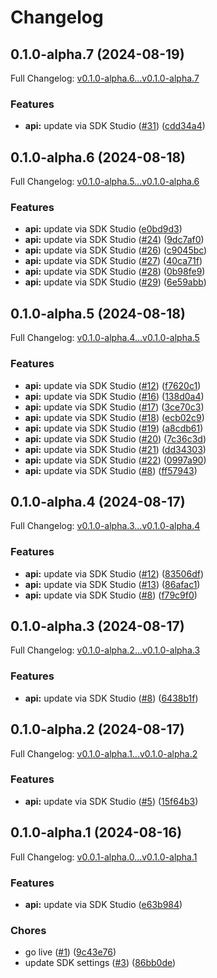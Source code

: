 # Changelog

## 0.1.0-alpha.7 (2024-08-19)

Full Changelog: [v0.1.0-alpha.6...v0.1.0-alpha.7](https://github.com/jplumail/bdnb-client/compare/v0.1.0-alpha.6...v0.1.0-alpha.7)

### Features

* **api:** update via SDK Studio ([#31](https://github.com/jplumail/bdnb-client/issues/31)) ([cdd34a4](https://github.com/jplumail/bdnb-client/commit/cdd34a4ddefa261a0ab66d2320e036498cc75e2c))

## 0.1.0-alpha.6 (2024-08-18)

Full Changelog: [v0.1.0-alpha.5...v0.1.0-alpha.6](https://github.com/jplumail/bdnb-client/compare/v0.1.0-alpha.5...v0.1.0-alpha.6)

### Features

* **api:** update via SDK Studio ([e0bd9d3](https://github.com/jplumail/bdnb-client/commit/e0bd9d36c020fc5a13d41dd5a3a2095388f697cf))
* **api:** update via SDK Studio ([#24](https://github.com/jplumail/bdnb-client/issues/24)) ([9dc7af0](https://github.com/jplumail/bdnb-client/commit/9dc7af082ec3226b675a1d22e678a1be14057dd0))
* **api:** update via SDK Studio ([#26](https://github.com/jplumail/bdnb-client/issues/26)) ([c9045bc](https://github.com/jplumail/bdnb-client/commit/c9045bc7f0404ca7c87d19fc858d1fc154eb844e))
* **api:** update via SDK Studio ([#27](https://github.com/jplumail/bdnb-client/issues/27)) ([40ca71f](https://github.com/jplumail/bdnb-client/commit/40ca71fc544d6b3193fb71ba20b979bdcbc8a615))
* **api:** update via SDK Studio ([#28](https://github.com/jplumail/bdnb-client/issues/28)) ([0b98fe9](https://github.com/jplumail/bdnb-client/commit/0b98fe9577e985009f3a4206c88e4ba5dc250dc0))
* **api:** update via SDK Studio ([#29](https://github.com/jplumail/bdnb-client/issues/29)) ([6e59abb](https://github.com/jplumail/bdnb-client/commit/6e59abb569546bb88f3a4c9131898c3f2675cd0b))

## 0.1.0-alpha.5 (2024-08-18)

Full Changelog: [v0.1.0-alpha.4...v0.1.0-alpha.5](https://github.com/jplumail/bdnb-api/compare/v0.1.0-alpha.4...v0.1.0-alpha.5)

### Features

* **api:** update via SDK Studio ([#12](https://github.com/jplumail/bdnb-api/issues/12)) ([f7620c1](https://github.com/jplumail/bdnb-api/commit/f7620c179a0f92196104590ce39474aab0fde3d0))
* **api:** update via SDK Studio ([#16](https://github.com/jplumail/bdnb-api/issues/16)) ([138d0a4](https://github.com/jplumail/bdnb-api/commit/138d0a4cbbf4f3948eb91046a1b8afb2b676b998))
* **api:** update via SDK Studio ([#17](https://github.com/jplumail/bdnb-api/issues/17)) ([3ce70c3](https://github.com/jplumail/bdnb-api/commit/3ce70c33c23969c09637caa13a7e6e0ad613a4a5))
* **api:** update via SDK Studio ([#18](https://github.com/jplumail/bdnb-api/issues/18)) ([ecb02c9](https://github.com/jplumail/bdnb-api/commit/ecb02c91a973ccdafcb71933d7f2ccf9a2c18671))
* **api:** update via SDK Studio ([#19](https://github.com/jplumail/bdnb-api/issues/19)) ([a8cdb61](https://github.com/jplumail/bdnb-api/commit/a8cdb61ab72d952a85d76100cc4aa4b6bb1a49b4))
* **api:** update via SDK Studio ([#20](https://github.com/jplumail/bdnb-api/issues/20)) ([7c36c3d](https://github.com/jplumail/bdnb-api/commit/7c36c3de0b3e38261e6ee294cd91f8e374af53d7))
* **api:** update via SDK Studio ([#21](https://github.com/jplumail/bdnb-api/issues/21)) ([dd34303](https://github.com/jplumail/bdnb-api/commit/dd343039b0582fe755e83e2c5e0de7ea1fe3fe04))
* **api:** update via SDK Studio ([#22](https://github.com/jplumail/bdnb-api/issues/22)) ([0997a90](https://github.com/jplumail/bdnb-api/commit/0997a90df45aa45fe370900722fc3280f9ff9a2a))
* **api:** update via SDK Studio ([#8](https://github.com/jplumail/bdnb-api/issues/8)) ([ff57943](https://github.com/jplumail/bdnb-api/commit/ff579431a120d8999fc7be4608920281bc25ab85))

## 0.1.0-alpha.4 (2024-08-17)

Full Changelog: [v0.1.0-alpha.3...v0.1.0-alpha.4](https://github.com/jplumail/bdnb-api/compare/v0.1.0-alpha.3...v0.1.0-alpha.4)

### Features

* **api:** update via SDK Studio ([#12](https://github.com/jplumail/bdnb-api/issues/12)) ([83506df](https://github.com/jplumail/bdnb-api/commit/83506df6aa54a4c4b2f9b13459e9d74ce841bddc))
* **api:** update via SDK Studio ([#13](https://github.com/jplumail/bdnb-api/issues/13)) ([86afac1](https://github.com/jplumail/bdnb-api/commit/86afac12b10259983addc1b5eda58e5b71a101b7))
* **api:** update via SDK Studio ([#8](https://github.com/jplumail/bdnb-api/issues/8)) ([f79c9f0](https://github.com/jplumail/bdnb-api/commit/f79c9f090dd95e25165b908c8bf605a4104e4129))

## 0.1.0-alpha.3 (2024-08-17)

Full Changelog: [v0.1.0-alpha.2...v0.1.0-alpha.3](https://github.com/jplumail/bdnb-api/compare/v0.1.0-alpha.2...v0.1.0-alpha.3)

### Features

* **api:** update via SDK Studio ([#8](https://github.com/jplumail/bdnb-api/issues/8)) ([6438b1f](https://github.com/jplumail/bdnb-api/commit/6438b1f440473909b34e174c45061b593e22c8e9))

## 0.1.0-alpha.2 (2024-08-17)

Full Changelog: [v0.1.0-alpha.1...v0.1.0-alpha.2](https://github.com/jplumail/bdnb-api/compare/v0.1.0-alpha.1...v0.1.0-alpha.2)

### Features

* **api:** update via SDK Studio ([#5](https://github.com/jplumail/bdnb-api/issues/5)) ([15f64b3](https://github.com/jplumail/bdnb-api/commit/15f64b35bbdc131c668cb76512616278bf6c7a60))

## 0.1.0-alpha.1 (2024-08-16)

Full Changelog: [v0.0.1-alpha.0...v0.1.0-alpha.1](https://github.com/jplumail/bdnb-api/compare/v0.0.1-alpha.0...v0.1.0-alpha.1)

### Features

* **api:** update via SDK Studio ([e63b984](https://github.com/jplumail/bdnb-api/commit/e63b9844b61a531fbe6cbed8f5b368e5baf299a4))


### Chores

* go live ([#1](https://github.com/jplumail/bdnb-api/issues/1)) ([9c43e76](https://github.com/jplumail/bdnb-api/commit/9c43e76b329951ae151c3ef3ff89fac6a8ccc04c))
* update SDK settings ([#3](https://github.com/jplumail/bdnb-api/issues/3)) ([86bb0de](https://github.com/jplumail/bdnb-api/commit/86bb0de14a7bda8a5b58c75a1b015b5072313318))
